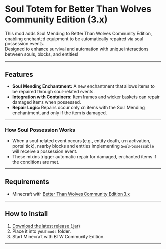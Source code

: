# Soul Totem for Better Than Wolves Community Edition (3.x)

This mod adds Soul Mending to Better Than Wolves Community Edition, enabling enchanted equipment to be automatically repaired via soul possession events.  
Designed to enhance survival and automation with unique interactions between souls, blocks, and entities!

---

## Features

- **Soul Mending Enchantment:** A new enchantment that allows items to be repaired through soul-related events.
- **Integration with Containers:** Item frames and wicker baskets can repair damaged items when possessed.
- **Repair Logic:** Repairs occur only on items with the Soul Mending enchantment, and only if the item is damaged.
---

### How Soul Possession Works

- When a soul-related event occurs (e.g., entity death, urn activation, portal tick), nearby blocks and entities implementing `SoulPossessable` will receive a possession event.
- These mixins trigger automatic repair for damaged, enchanted items if the conditions are met.

---

## Requirements

- Minecraft with [Better Than Wolves Community Edition 3.x]()

---

## How to Install

1. [Download the latest release (.jar)](https://github.com/Inf1nlty/SoulMending-BTWCE3.0/releases/latest)
2. Place it into your `mods` folder.
3. Start Minecraft with BTW Community Edition.

---